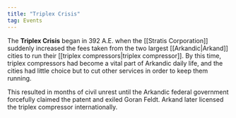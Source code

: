 ```yaml
---
title: "Triplex Crisis"
tag: Events
---
```


The **Triplex Crisis** began in 392 A.E. when the [[Stratis Corporation]] suddenly increased the fees taken from the two largest [[Arkandic|Arkand]] cities to run their [[triplex compressors|triplex compressor]]. By this time, triplex compressors had become a vital part of Arkandic daily life, and the cities had little choice but to cut other services in order to keep them running.

This resulted in months of civil unrest until the Arkandic federal government forcefully claimed the patent and exiled Goran Feldt. Arkand later licensed the triplex compressor internationally.
